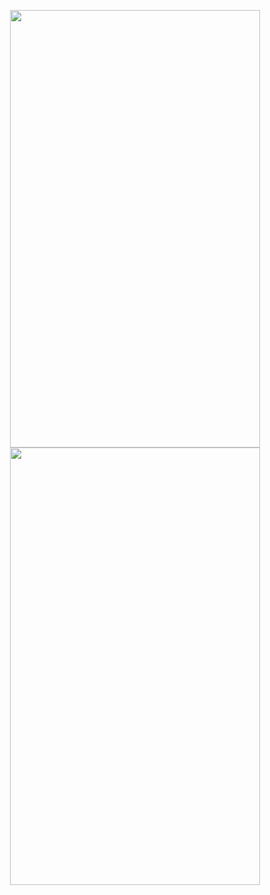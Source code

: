 <p align="center">
    <img src="https://github.com/isaacmirandacampos/pipefyReactJS/blob/master/src/assets/second.png" width="400" height="700">
    <img src="https://github.com/isaacmirandacampos/pipefyReactJS/blob/master/src/assets/first.png" width="400" height="700">
</p>
